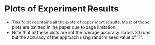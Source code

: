 # Plots of Experiment Results
 - This folder contains all the plots of experiment results. Most of these plots are omitted in the paper due to page limitation.
 - Note that all these plots are not the average accuracy across 30 runs but the accuracy of the approach using random seed value of "1".
